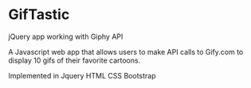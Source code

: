 # GifTastic
jQuery app working with Giphy API

A Javascript web app that allows users to make API calls to Gify.com to display 10 gifs of their favorite cartoons.

Implemented in Jquery HTML CSS Bootstrap